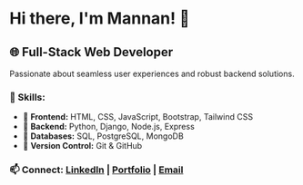 # Hi there, I'm Mannan! 👋

## 🌐 Full-Stack Web Developer

Passionate about seamless user experiences and robust backend solutions.

### 🚀 Skills:
- 🌟 **Frontend:** HTML, CSS, JavaScript, Bootstrap, Tailwind CSS
- 🌟 **Backend:** Python, Django, Node.js, Express
- 🌟 **Databases:** SQL, PostgreSQL, MongoDB
- 🌟 **Version Control:** Git & GitHub

### 📫 Connect: [LinkedIn](link) | [Portfolio](link) | [Email](mailto:abdul.mannan6153@gmail.com)



